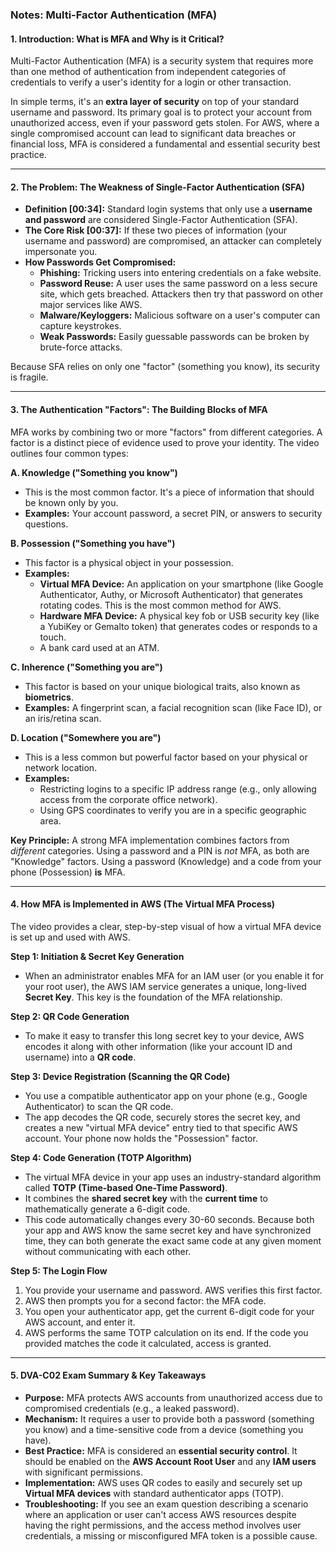 ### **Notes: Multi-Factor Authentication (MFA)**

#### **1. Introduction: What is MFA and Why is it Critical?**

Multi-Factor Authentication (MFA) is a security system that requires more than one method of authentication from independent categories of credentials to verify a user's identity for a login or other transaction.

In simple terms, it's an **extra layer of security** on top of your standard username and password. Its primary goal is to protect your account from unauthorized access, even if your password gets stolen. For AWS, where a single compromised account can lead to significant data breaches or financial loss, MFA is considered a fundamental and essential security best practice.

---

#### **2. The Problem: The Weakness of Single-Factor Authentication (SFA)**

- **Definition [00:34]:** Standard login systems that only use a **username and password** are considered Single-Factor Authentication (SFA).
- **The Core Risk [00:37]:** If these two pieces of information (your username and password) are compromised, an attacker can completely impersonate you.
- **How Passwords Get Compromised:**
  - **Phishing:** Tricking users into entering credentials on a fake website.
  - **Password Reuse:** A user uses the same password on a less secure site, which gets breached. Attackers then try that password on other major services like AWS.
  - **Malware/Keyloggers:** Malicious software on a user's computer can capture keystrokes.
  - **Weak Passwords:** Easily guessable passwords can be broken by brute-force attacks.

Because SFA relies on only one "factor" (something you know), its security is fragile.

---

#### **3. The Authentication "Factors": The Building Blocks of MFA**

MFA works by combining two or more "factors" from different categories. A factor is a distinct piece of evidence used to prove your identity. The video outlines four common types:

**A. Knowledge ("Something you know")**

- This is the most common factor. It's a piece of information that should be known only by you.
- **Examples:** Your account password, a secret PIN, or answers to security questions.

**B. Possession ("Something you have")**

- This factor is a physical object in your possession.
- **Examples:**
  - **Virtual MFA Device:** An application on your smartphone (like Google Authenticator, Authy, or Microsoft Authenticator) that generates rotating codes. This is the most common method for AWS.
  - **Hardware MFA Device:** A physical key fob or USB security key (like a YubiKey or Gemalto token) that generates codes or responds to a touch.
  - A bank card used at an ATM.

**C. Inherence ("Something you are")**

- This factor is based on your unique biological traits, also known as **biometrics**.
- **Examples:** A fingerprint scan, a facial recognition scan (like Face ID), or an iris/retina scan.

**D. Location ("Somewhere you are")**

- This is a less common but powerful factor based on your physical or network location.
- **Examples:**
  - Restricting logins to a specific IP address range (e.g., only allowing access from the corporate office network).
  - Using GPS coordinates to verify you are in a specific geographic area.

**Key Principle:** A strong MFA implementation combines factors from _different_ categories. Using a password and a PIN is _not_ MFA, as both are "Knowledge" factors. Using a password (Knowledge) and a code from your phone (Possession) **is** MFA.

---

#### **4. How MFA is Implemented in AWS (The Virtual MFA Process)**

The video provides a clear, step-by-step visual of how a virtual MFA device is set up and used with AWS.

**Step 1: Initiation & Secret Key Generation**

- When an administrator enables MFA for an IAM user (or you enable it for your root user), the AWS IAM service generates a unique, long-lived **Secret Key**. This key is the foundation of the MFA relationship.

**Step 2: QR Code Generation**

- To make it easy to transfer this long secret key to your device, AWS encodes it along with other information (like your account ID and username) into a **QR code**.

**Step 3: Device Registration (Scanning the QR Code)**

- You use a compatible authenticator app on your phone (e.g., Google Authenticator) to scan the QR code.
- The app decodes the QR code, securely stores the secret key, and creates a new "virtual MFA device" entry tied to that specific AWS account. Your phone now holds the "Possession" factor.

**Step 4: Code Generation (TOTP Algorithm)**

- The virtual MFA device in your app uses an industry-standard algorithm called **TOTP (Time-based One-Time Password)**.
- It combines the **shared secret key** with the **current time** to mathematically generate a 6-digit code.
- This code automatically changes every 30-60 seconds. Because both your app and AWS know the same secret key and have synchronized time, they can both generate the exact same code at any given moment without communicating with each other.

**Step 5: The Login Flow**

1.  You provide your username and password. AWS verifies this first factor.
2.  AWS then prompts you for a second factor: the MFA code.
3.  You open your authenticator app, get the current 6-digit code for your AWS account, and enter it.
4.  AWS performs the same TOTP calculation on its end. If the code you provided matches the code it calculated, access is granted.

---

#### **5. DVA-C02 Exam Summary & Key Takeaways**

- **Purpose:** MFA protects AWS accounts from unauthorized access due to compromised credentials (e.g., a leaked password).
- **Mechanism:** It requires a user to provide both a password (something you know) and a time-sensitive code from a device (something you have).
- **Best Practice:** MFA is considered an **essential security control**. It should be enabled on the **AWS Account Root User** and any **IAM users** with significant permissions.
- **Implementation:** AWS uses QR codes to easily and securely set up **Virtual MFA devices** with standard authenticator apps (TOTP).
- **Troubleshooting:** If you see an exam question describing a scenario where an application or user can't access AWS resources despite having the right permissions, and the access method involves user credentials, a missing or misconfigured MFA token is a possible cause.
